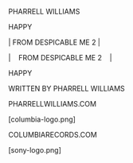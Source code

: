 <!-- FRONT -->

PHARRELL WILLIAMS

HAPPY

| FROM DESPICABLE ME 2 |

<!-- BACK -->

| &nbsp;&nbsp; FROM DESPICABLE ME 2 &nbsp;&nbsp; |

HAPPY

WRITTEN BY PHARRELL WILLIAMS



PHARRELLWILLIAMS.COM

[columbia-logo.png]

COLUMBIARECORDS.COM

[sony-logo.png]
